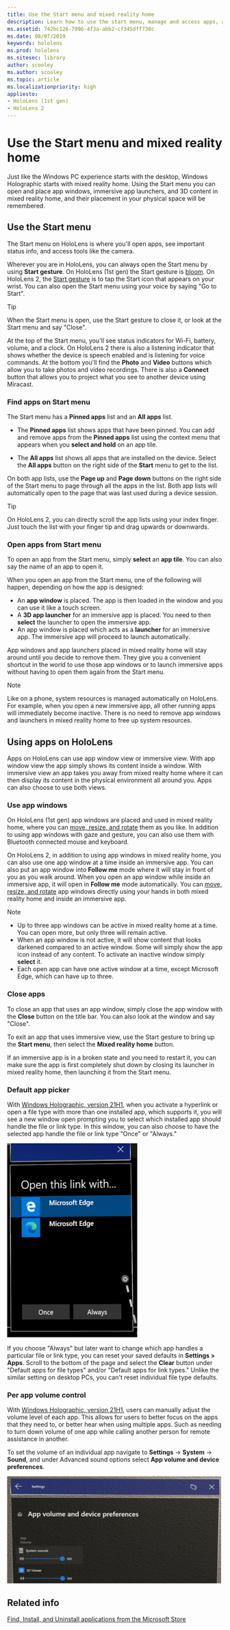 ```yaml
---
title: Use the Start menu and mixed reality home
description: Learn how to use the start menu, manage and access apps, and navigate the mixed reality home in HoloLens devices.
ms.assetid: 742bc126-7996-4f3a-abb2-cf345dff730c
ms.date: 08/07/2019
keywords: hololens
ms.prod: hololens
ms.sitesec: library
author: scooley
ms.author: scooley
ms.topic: article
ms.localizationpriority: high
appliesto:
- HoloLens (1st gen)
- HoloLens 2
---
```


# Use the Start menu and mixed reality home

Just like the Windows PC experience starts with the desktop, Windows Holographic starts with mixed reality home.  Using the Start menu you can open and place app windows, immersive app launchers, and 3D content in mixed reality home, and their placement in your physical space will be remembered.

## Use the Start menu

The Start menu on HoloLens is where you'll open apps, see important status info, and access tools like the camera.

Wherever you are in HoloLens, you can always open the Start menu by using **Start gesture**.  On HoloLens (1st gen) the Start gesture is [bloom](https://support.microsoft.com/help/12644/hololens-use-gestures). On HoloLens 2, the [Start gesture](hololens2-basic-usage.md#start-gesture) is to tap the Start icon that appears on your wrist.  You can also open the Start menu using your voice by saying "Go to Start".

> [!TIP]
> When the Start menu is open, use the Start gesture to close it, or look at the Start menu and say "Close".

At the top of the Start menu, you'll see status indicators for Wi-Fi, battery, volume, and a clock. On HoloLens 2 there is also a listening indicator that shows whether the device is speech enabled and is listening for voice commands. At the bottom you'll find the **Photo** and **Video** buttons which allow you to take photos and video recordings.  There is also a **Connect** button that allows you to project what you see to another device using Miracast.

### Find apps on Start menu

The Start menu has a **Pinned apps** list and an **All apps** list.

- The **Pinned apps** list shows apps that have been pinned. You can add and remove apps from the **Pinned apps** list using the context menu that appears when you **select and hold** on an app tile.

- The **All apps** list shows all apps that are installed on the device.  Select the **All apps** button on the right side of the **Start** menu to get to the list.

On both app lists, use the **Page up** and **Page down** buttons on the right side of the Start menu to page through all the apps in the list.  Both app lists will automatically open to the page that was last used during a device session.

> [!TIP]
> On HoloLens 2, you can directly scroll the app lists using your index finger. Just touch the list with your finger tip and drag upwards or downwards.

### Open apps from Start menu

To open an app from the Start menu, simply **select** an **app tile**. You can also say the name of an app to open it.

When you open an app from the Start menu, one of the following will happen, depending on how the app is designed:

- An **app window** is placed. The app is then loaded in the window and you can use it like a touch screen.
- A **3D app launcher** for an immersive app is placed. You need to then **select** the launcher to open the immersive app.
- An app window is placed which acts as a **launcher** for an immersive app. The immersive app will proceed to launch automatically.

App windows and app launchers placed in mixed reality home will stay around until you decide to remove them.  They give you a convenient shortcut in the world to use those app windows or to launch immersive apps without having to open them again from the Start menu. 

> [!NOTE]
>Like on a phone, system resources is managed automatically on HoloLens.  For example, when you open a new immersive app, all other running apps will immediately become inactive. There is no need to remove app windows and launchers in mixed reality home to free up system resources. 

## Using apps on HoloLens

Apps on HoloLens can use app window view or immersive view. With app window view the app simply shows its content inside a window. With immersive view an app takes you away from mixed realty home where it can then display its content in the physical environment all around you. Apps can also choose to use both views.

### Use app windows

On HoloLens (1st gen) app windows are placed and used in mixed reality home, where you can [move, resize, and rotate](hololens1-basic-usage.md#move-resize-and-rotate-apps) them as you like. In addition to using app windows with gaze and gesture, you can also use them with Bluetooth connected mouse and keyboard.

On HoloLens 2, in addition to using app windows in mixed reality home, you can also use one app window at a time inside an immersive app. You can also put an app window into **Follow me** mode where it will stay in front of you as you walk around. When you open an app window while inside an immersive app, it will open in **Follow me** mode automatically. You can [move, resize, and rotate](hololens2-basic-usage.md#move-resize-and-rotate-holograms) app windows directly using your hands in both mixed reality home and inside an immersive app.

> [!NOTE]
>
> - Up to three app windows can be active in mixed reality home at a time. You can open more, but only three will remain active.
> - When an app window is not active, it will show content that looks darkened compared to an active window.  Some will simply show the app icon instead of any content.  To activate an inactive window simply **select** it.
> - Each open app can have one active window at a time, except Microsoft Edge, which can have up to three.

### Close apps

To close an app that uses an app window, simply close the app window with the **Close** button on the title bar.  You can also look at the window and say "Close".

To exit an app that uses immersive view, use the Start gesture to bring up the **Start menu**, then select the **Mixed reality home** button.

If an immersive app is in a broken state and you need to restart it, you can make sure the app is first completely shut down by closing its launcher in mixed reality home, then launching it from the Start menu.

### Default app picker

With [Windows Holographic, version 21H1](hololens-release-notes.md#windows-holographic-version-21h1), when you activate a hyperlink or open a file type with more than one installed app, which supports it, you will see a new window open prompting you to select which installed app should handle the file or link type. In this window, you can also choose to have the selected app handle the file or link type "Once" or "Always."

![App picker window](images/default-app-picker.png)

If you choose "Always" but later want to change which app handles a particular file or link type, you can reset your saved defaults in **Settings > Apps**. Scroll to the bottom of the page and select the **Clear** button under "Default apps for file types" and/or "Default apps for link types." Unlike the similar setting on desktop PCs, you can't reset individual file type defaults.

### Per app volume control

With [Windows Holographic, version 21H1](hololens-release-notes.md#windows-holographic-version-21h1), users can manually adjust the volume level of each app. This allows for users to better focus on the apps that they need to, or better hear when using multiple apps. Such as needing to turn down volume of one app while calling another person for remote assistance in another.

To set the volume of an individual app navigate to **Settings** -> **System** -> **Sound**, and under Advanced sound options select **App volume and device preferences**.

 <img alt="App volume and device preferences." src="./images/volume-per-app.jpg" width="500" height="250" />

## Related info

[Find, Install, and Uninstall applications from the Microsoft Store](holographic-store-apps.md)
